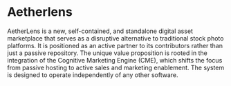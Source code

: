 # Aetherlens
AetherLens is a new, self-contained, and standalone digital asset marketplace that serves as a disruptive alternative to traditional stock photo platforms. It is positioned as an active partner to its contributors rather than just a passive repository. The unique value proposition is rooted in the integration of the Cognitive Marketing Engine (CME), which shifts the focus from passive hosting to active sales and marketing enablement. The system is designed to operate independently of any other software.
